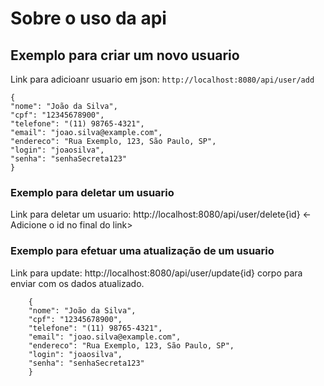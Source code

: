 # Sobre o uso da api
## Exemplo para criar um novo usuario
Link para adicioanr usuario em json: `http://localhost:8080/api/user/add`

    {
    "nome": "João da Silva",
    "cpf": "12345678900",
    "telefone": "(11) 98765-4321",
    "email": "joao.silva@example.com",
    "endereco": "Rua Exemplo, 123, São Paulo, SP",
    "login": "joaosilva",
    "senha": "senhaSecreta123"
    }
### Exemplo para deletar um usuario
Link para deletar um usuario: http://localhost:8080/api/user/delete{ìd} <-Adicione o id no final do link>

### Exemplo para efetuar uma atualização de um usuario
Link para update:  http://localhost:8080/api/user/update{id}
corpo para enviar com os dados atualizado.

        {
        "nome": "João da Silva",
        "cpf": "12345678900",
        "telefone": "(11) 98765-4321",
        "email": "joao.silva@example.com",
        "endereco": "Rua Exemplo, 123, São Paulo, SP",
        "login": "joaosilva",
        "senha": "senhaSecreta123"
        }